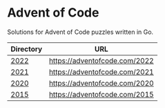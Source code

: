 # Advent of Code

Solutions for Advent of Code puzzles written in Go.

| Directory | URL |
| ------------- | ------------- |
| [2022](2022) | https://adventofcode.com/2022 |
| [2021](2021) | https://adventofcode.com/2021 |
| [2020](2020) | https://adventofcode.com/2020 |
| [2015](2015) | https://adventofcode.com/2015 |
